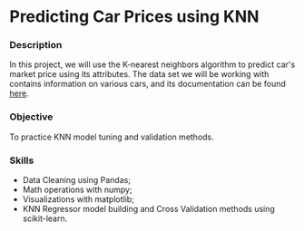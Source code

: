 # Predicting Car Prices using KNN


### Description
In this project, we will use the K-nearest neighbors algorithm to predict car's market price using its attributes. The data set we will be working with contains information on various cars, and its documentation can be found [here](https://archive.ics.uci.edu/ml/datasets/automobile).

### Objective
To practice KNN model tuning and validation methods.

### Skills
- Data Cleaning using Pandas;
- Math operations with numpy;
- Visualizations with matplotlib;
- KNN Regressor model building and Cross Validation methods using scikit-learn.


